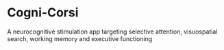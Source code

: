 # Cogni-Corsi
A neurocognitive stimulation app targeting selective attention, visuospatial search, working memory and executive functioning
